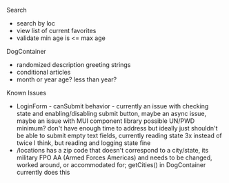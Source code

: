 Search
* search by loc
* view list of current favorites
* validate min age is <= max age

DogContainer
 * randomized description greeting strings
 * conditional articles
 * month or year age? less than year?

Known Issues
* LoginForm - canSubmit behavior - currently an issue with checking state and enabling/disabling submit button, maybe an async issue, maybe an issue with MUI component library possible UN/PWD minimum? don't have enough time to address but ideally just shouldn't be able to submit empty text fields, currently reading state 3x instead of twice I think, but reading and logging state fine
* /locations has a zip code that doesn't correspond to a city/state, its military FPO AA (Armed Forces Americas) and needs to be changed, worked around, or accommodated for; getCities() in DogContainer currently does this
